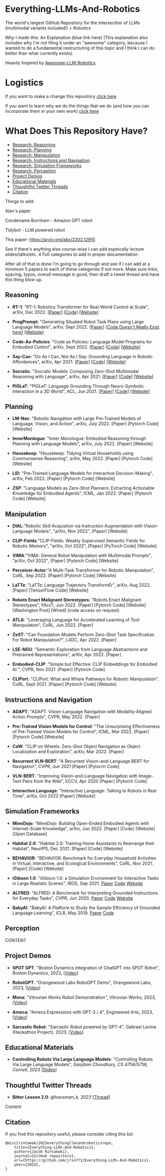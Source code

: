 # Everything-LLMs-And-Robotics
The world's largest GitHub Repository for the intersection of LLMs (multimodal variants included!) + Robotics 

Why I made this: An Explanation (blue link here) (This explanation also includes why I'm not filing it under an "awesome" category, because I wanted to do a fundamental restructuring of this topic and I think I can do better than what currently exists).

Heavily Inspired by [Awesome-LLM-Robotics](https://github.com/GT-RIPL/Awesome-LLM-Robotics)

# Logistics 
If you want to make a change this repository [click here](PR-Guide.md)

If you want to learn why we do the things that we do (and how you can incorporate them in your own work) [click here](https://jrin771.github.io)

# What Does This Repository Have? 

- [Research: Reasoning](#research-reasoning)
- [Research: Planning](#research-planning)
- [Research: Manipulation](#research-manipulation)
- [Research: Instructions and Navigation](#research-instructions-and-navigation)
- [Research: Simulation Frameworks](#research-simulation-frameworks)
- [Research: Perception](#research-perception)
- [Project Demos](#project-demos) 
- [Educational Materials](#educational-materials) 
- [Thoughtful Twitter Threads](#thoughtful-twitter-threads)
- [Citation](#citation)


Things to add: 

Alan's paper 

Condename Burnham - Amazon GPT robot 

Tidybot - LLM powered robot 

This paper: https://arxiv.org/abs/2302.12915  

See if there's anything else course-wise I can add espeically lecture slides/talks/etc. 
4 Full categories to add in proper documentation 

After all of that is done I'm going to go through and see if I can add at a minimum 5 papers to each of these categories if not more.
Make sure links, spacing, typos, overall message is good, then draft a tweet thread and have this thing blow up. 

## Reasoning <a name="research-reasoning"></a> 

* **RT-1**: "RT-1: Robotics Transformer for Real-World Control at Scale", arXiv, Dec 2022. [[Paper](https://arxiv.org/abs/2212.06817)] [[Code](https://github.com/google-research/robotics_transformer)] [[Website](https://robotics-transformer.github.io)]

* **ProgPrompt**: "Generating Situated Robot Task Plans using Large Language Models", arXiv, Sept 2022.  [[Paper](https://arxiv.org/abs/2209.11302)] [[Code Doesn't Really Exist here](https://github.com/progprompt/progprompt)] [[Website](https://progprompt.github.io)]

* **Code-As-Policies**: "Code as Policies: Language Model Programs for Embodied Control", arXiv, Sept 2022.  [[Paper](https://arxiv.org/abs/2209.07753)] [[Code](https://github.com/google-research/google-research/tree/master/code_as_policies)] [[Website](https://code-as-policies.github.io)]

* **Say-Can**: "Do As I Can, Not As I Say: Grounding Language in Robotic Affordances", arXiv, Apr 2021. [[Paper](https://arxiv.org/abs/2204.01691)] [[Code](https://say-can.github.io/#open-source)] [[Website](https://say-can.github.io)]

* **Socratic**: "Socratic Models: Composing Zero-Shot Multimodal Reasoning with Language", arXiv, Apr 2021. [[Paper](https://arxiv.org/abs/2204.00598)] [[Code](https://socraticmodels.github.io/#code)] [[Website](https://socraticmodels.github.io)]

* **PIGLeT**: "PIGLeT: Language Grounding Through Neuro-Symbolic Interaction in a 3D World", ACL, Jun 2021. [[Paper](https://arxiv.org/abs/2201.07207)] [[Code](https://github.com/rowanz/piglet)] [[Website](https://rowanzellers.com/piglet/)]

## Planning <a name="research-planning"></a>

* **LM-Nav**: "Robotic Navigation with Large Pre-Trained Models of Language, Vision, and Action", arXiv, July 2022. [Paper] [Pytorch Code] [Website]

* **InnerMonlogue**: "Inner Monologue: Embodied Reasoning through Planning with Language Models", arXiv, July 2022. [Paper] [Website]

* **Housekeep**: "Housekeep: Tidying Virtual Households using Commonsense Reasoning", arXiv, May 2022. [Paper] [Pytorch Code] [Website]

* **LID**: "Pre-Trained Language Models for Interactive Decision-Making", arXiv, Feb 2022. [Paper] [Pytorch Code] [Website]

* **ZSP**: "Language Models as Zero-Shot Planners: Extracting Actionable Knowledge for Embodied Agents", ICML, Jan 2022. [Paper] [Pytorch Code] [Website]

## Manipulation <a name="research-manipulation"></a>

* **DIAL**:"Robotic Skill Acquistion via Instruction Augmentation with Vision-Language Models", "arXiv, Nov 2022", [Paper] [Website]

* **CLIP-Fields**:"CLIP-Fields: Weakly Supervised Semantic Fields for Robotic Memory", "arXiv, Oct 2022", [Paper] [PyTorch Code] [Website]

* **VIMA**:"VIMA: General Robot Manipulation with Multimodal Prompts", "arXiv, Oct 2022", [Paper] [Pytorch Code] [Website]

* **Perceiver-Actor**:"A Multi-Task Transformer for Robotic Manipulation", CoRL, Sep 2022. [Paper] [Pytorch Code] [Website]

* **LaTTe**: "LaTTe: Language Trajectory TransformEr", arXiv, Aug 2022. [Paper] [TensorFlow Code] [Website]

* **Robots Enact Malignant Stereotypes**: "Robots Enact Malignant Stereotypes", FAccT, Jun 2022. [Paper] [Pytorch Code] [Website] [Washington Post] [Wired] (code access on request)

* **ATLA**: "Leveraging Language for Accelerated Learning of Tool Manipulation", CoRL, Jun 2022. [Paper]

* **ZeST**: "Can Foundation Models Perform Zero-Shot Task Specification For Robot Manipulation?", L4DC, Apr 2022. [Paper]

* **LSE-NGU**: "Semantic Exploration from Language Abstractions and Pretrained Representations", arXiv, Apr 2022. [Paper]

* **Embodied-CLIP**: "Simple but Effective: CLIP Embeddings for Embodied AI ", CVPR, Nov 2021. [Paper] [Pytorch Code]

* **CLIPort**: "CLIPort: What and Where Pathways for Robotic Manipulation", CoRL, Sept 2021. [Paper] [Pytorch Code] [Website]

## Instructions and Navigation <a name="research-instructions-and-navigation"></a>

* **ADAPT**: "ADAPT: Vision-Language Navigation with Modality-Aligned Action Prompts", CVPR, May 2022. [Paper]

* **Pre-Trained Vision Models for Control**: "The Unsurprising Effectiveness of Pre-Trained Vision Models for Control", ICML, Mar 2022. [Paper] [Pytorch Code] [Website]

* **CoW**: "CLIP on Wheels: Zero-Shot Object Navigation as Object Localization and Exploration", arXiv, Mar 2022. [Paper]

* **Recurrent VLN-BERT**: "A Recurrent Vision-and-Language BERT for Navigation", CVPR, Jun 2021 [Paper] [Pytorch Code]

* **VLN-BERT**: "Improving Vision-and-Language Navigation with Image-Text Pairs from the Web", ECCV, Apr 2020 [Paper] [Pytorch Code]

* **Interactive Language**: "Interactive Language: Talking to Robots in Real Time", arXiv, Oct 2022 [Paper] [Website]

## Simulation Frameworks <a name="research-simulation-frameworks"></a>

* **MineDojo**: "MineDojo: Building Open-Ended Embodied Agents with Internet-Scale Knowledge", arXiv, Jun 2022. [Paper] [Code] [Website] [Open Database]

* **Habitat 2.0**: "Habitat 2.0: Training Home Assistants to Rearrange their Habitat", NeurIPS, Dec 2021. [Paper] [Code] [Website]

* **BEHAVIOR**: "BEHAVIOR: Benchmark for Everyday Household Activities in Virtual, Interactive, and Ecological Environments", CoRL, Nov 2021. [Paper] [Code] [Website]

* **iGibson 1.0**: "iGibson 1.0: a Simulation Environment for Interactive Tasks in Large Realistic Scenes", IROS, Sep 2021. [Paper](https://arxiv.org/abs/2012.02924) [Code](https://github.com/StanfordVL/iGibson) [Website](https://svl.stanford.edu/igibson/)

* **ALFRED**: "ALFRED: A Benchmark for Interpreting Grounded Instructions for Everyday Tasks", CVPR, Jun 2020. [Paper](https://arxiv.org/abs/1912.01734) [Code](https://github.com/askforalfred/alfred) [Website](https://askforalfred.com)

* **BabyAI**: "BabyAI: A Platform to Study the Sample Efficiency of Grounded Language Learning", ICLR, May 2019. [Paper](https://openreview.net/pdf?id=rJeXCo0cYX) [Code](https://github.com/mila-iqia/babyai/tree/iclr19)

## Perception <a name="research-perception"></a> 

CONTENT

## Project Demos <a name="project-demos"></a> 

* **SPOT GPT**: "Boston Dynamics Integration of ChatGPT into SPOT Robot", Boston Dynamics, 2023, [[Video](https://www.youtube.com/watch?v=XyCKe3rrYik)] 

* **RobotGPT**: "Orangewood Labs RoboGPT Demo", Orangewood Labs, 2023, [[Video](https://www.youtube.com/watch?v=56Ip4CBfX-E)]

* **Mona**: "Vitruvian Works Robot Demonstration", Vitruvian Works, 2023, [[Video](https://www.youtube.com/watch?v=xZ7ROSxcako)]

* **Ameca**: "Ameca Expressions with GPT-3 / 4", Engineered Arts, 2023, [[Video](https://www.youtube.com/watch?v=yUszJyS3d7A)]

* **Sarcastic Robot**: "Sarcastic Robot powered by GPT-4", Gabrael Levine (Hackathon Project), 2023, [[Video](https://www.youtube.com/watch?v=PgT8tPChbqc)] 


## Educational Materials <a name="educational-materials"></a> 

* **Controlling Robots Via Large Language Models**: "Controlling Robots Via Large Language Models", *Sanjiban Choudhury, CS 4756/5756, Cornell, 2023* [[Slides](https://www.cs.cornell.edu/courses/cs4756/2023sp/assets/slides_notes/lec26_slides.pdf)]

## Thoughtful Twitter Threads <a name="thoughtful-twitter-threads"></a>
* **Bitter Lesson 2.0**: *@hausman_k, 2023* [[Thread](https://twitter.com/hausman_k/status/1612509549889744899 
)] 


Content
## Citation <a name="citation"></a>

If you find this repository useful, please consider citing this list:

```
@misc{rintamaki2023everythingllmsandroboticsrepo,
    title={Everything-LLMs-And-Robotics},
    author={Jacob Rintamaki},
    journal={GitHub repository},
    url={https://github.com/jrin771/Everything-LLMs-And-Robotics},
    year={2023},
}
```
